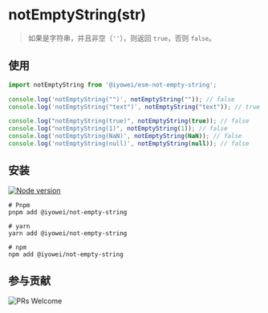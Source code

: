 # notEmptyString(str)

> 如果是字符串，并且非空（`''`），则返回 `true`，否则 `false`。

## 使用

```javascript
import notEmptyString from '@iyowei/esm-not-empty-string';

console.log('notEmptyString("")', notEmptyString("")); // false
console.log('notEmptyString("text")', notEmptyString("text")); // true

console.log("notEmptyString(true)", notEmptyString(true)); // false
console.log("notEmptyString(1)", notEmptyString(1)); // false
console.log('notEmptyString(NaN)', notEmptyString(NaN)); // false
console.log('notEmptyString(null)', notEmptyString(null)); // false
```

## 安装

[![Node version](https://img.shields.io/badge/node.js-%3E%3D12.20.0-brightgreen?style=flat&logo=Node.js)](https://nodejs.org/en/download/)

```shell
# Pnpm
pnpm add @iyowei/not-empty-string

# yarn
yarn add @iyowei/not-empty-string

# npm
npm add @iyowei/not-empty-string
```

## 参与贡献
![PRs Welcome](https://img.shields.io/badge/PRs-welcome-brightgreen.svg?style=flat)
